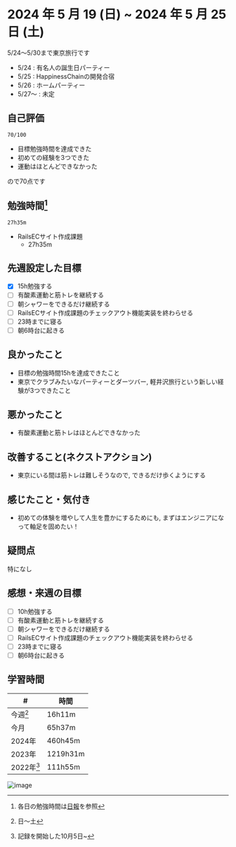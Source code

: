# 2024 年 5 月 19 (日) ~ 2024 年 5 月 25 日 (土)

5/24〜5/30まで東京旅行です
- 5/24 : 有名人の誕生日パーティー
- 5/25 : HappinessChainの開発合宿
- 5/26 : ホームパーティー
- 5/27〜 : 未定

## 自己評価
```
70/100
```
- 目標勉強時間を達成できた
- 初めての経験を3つできた
- 運動はほとんどできなかった

ので70点です

## 勉強時間[^1]
```
27h35m
```
- RailsECサイト作成課題
  - 27h35m

## 先週設定した目標
- [x] 15h勉強する
- [ ] 有酸素運動と筋トレを継続する
- [ ] 朝シャワーをできるだけ継続する
- [ ] RailsECサイト作成課題のチェックアウト機能実装を終わらせる
- [ ] 23時までに寝る
- [ ] 朝6時台に起きる

## 良かったこと
- 目標の勉強時間15hを達成できたこと
- 東京でクラブみたいなパーティーとダーツバー, 軽井沢旅行という新しい経験が3つできたこと

## 悪かったこと
- 有酸素運動と筋トレはほとんどできなかった

## 改善すること(ネクストアクション)
- 東京にいる間は筋トレは難しそうなので, できるだけ歩くようにする

## 感じたこと・気付き
- 初めての体験を増やして人生を豊かにするためにも, まずはエンジニアになって軸足を固めたい！

## 疑問点
特になし

## 感想・来週の目標
- [ ] 10h勉強する
- [ ] 有酸素運動と筋トレを継続する
- [ ] 朝シャワーをできるだけ継続する
- [ ] RailsECサイト作成課題のチェックアウト機能実装を終わらせる
- [ ] 23時までに寝る
- [ ] 朝6時台に起きる

## 学習時間
| #          | 時間     |
| ---------- | -------- |
| 今週[^2]   | 16h11m    |
| 今月       | 65h37m   |
| 2024年     | 460h45m  |
| 2023年     | 1219h31m |
| 2022年[^3] | 111h55m  |

[^1]: 各日の勉強時間は[日報](https://github.com/nil-ramuda/daily_report)を参照
[^2]: 日〜土
[^3]: 記録を開始した10月5日~

![image](https://github.com/nil-ramuda/weekly_report/assets/94735931/49032b65-8c31-4e79-a569-4704d35c25bc)
